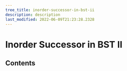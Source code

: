```yaml
---
tree_title: inorder-successor-in-bst-ii
description: description
last_modified: 2022-06-09T21:23:28.2328
---
```


# Inorder Successor in BST II

## Contents
